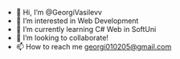 
- 👋 Hi, I’m @GeorgiVasilevv
- 👀 I’m interested in Web Development
- 🌱 I’m currently learning C# Web in SoftUni
- 💞️ I’m looking to collaborate!
- 📫 How to reach me georgi010205@gmail.com
